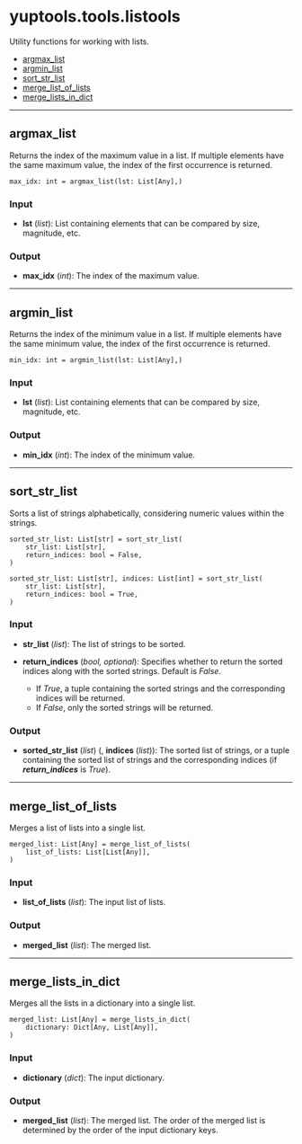 # yuptools.tools.listools

Utility functions for working with lists.


- [argmax_list](#argmax_list)
- [argmin_list](#argmin_list)
- [sort_str_list](#sort_str_list)
- [merge_list_of_lists](#merge_list_of_lists)
- [merge_lists_in_dict](#merge_lists_in_dict)


---


## argmax_list

Returns the index of the maximum value in a list.
If multiple elements have the same maximum value, the index of the first occurrence is returned.

```
max_idx: int = argmax_list(lst: List[Any],)
```

### Input

- **lst** (*list*):
List containing elements that can be compared by size, magnitude, etc.

### Output

- **max_idx** (*int*):
The index of the maximum value.


---


## argmin_list

Returns the index of the minimum value in a list.
If multiple elements have the same minimum value, the index of the first occurrence is returned.

```
min_idx: int = argmin_list(lst: List[Any],)
```

### Input

- **lst** (*list*):
List containing elements that can be compared by size, magnitude, etc.

### Output

- **min_idx** (*int*):
The index of the minimum value.


---


## sort_str_list

Sorts a list of strings alphabetically, considering numeric values within the strings.

```
sorted_str_list: List[str] = sort_str_list(
    str_list: List[str],
    return_indices: bool = False,
)

sorted_str_list: List[str], indices: List[int] = sort_str_list(
    str_list: List[str],
    return_indices: bool = True,
)
```

### Input

- **str_list** (*list*):
The list of strings to be sorted.

- **return_indices** (*bool, optional*):
Specifies whether to return the sorted indices along with the sorted strings.
Default is *False*.
  - If *True*, a tuple containing the sorted strings and the corresponding indices will be returned. 
  - If *False*, only the sorted strings will be returned.

### Output

- **sorted_str_list** (*list*) (, **indices** (*list*)):
The sorted list of strings,
or a tuple containing the sorted list of strings and the corresponding indices (if ***return_indices*** is *True*).


---


## merge_list_of_lists

Merges a list of lists into a single list.

```
merged_list: List[Any] = merge_list_of_lists(
    list_of_lists: List[List[Any]],
)
```

### Input

- **list_of_lists** (*list*):
The input list of lists.

### Output

- **merged_list** (*list*):
The merged list.


---


## merge_lists_in_dict

Merges all the lists in a dictionary into a single list.

```
merged_list: List[Any] = merge_lists_in_dict(
    dictionary: Dict[Any, List[Any]],
)
```

### Input

- **dictionary** (*dict*):
The input dictionary.

### Output

- **merged_list** (*list*):
The merged list.
The order of the merged list is determined by the order of the input dictionary keys.

